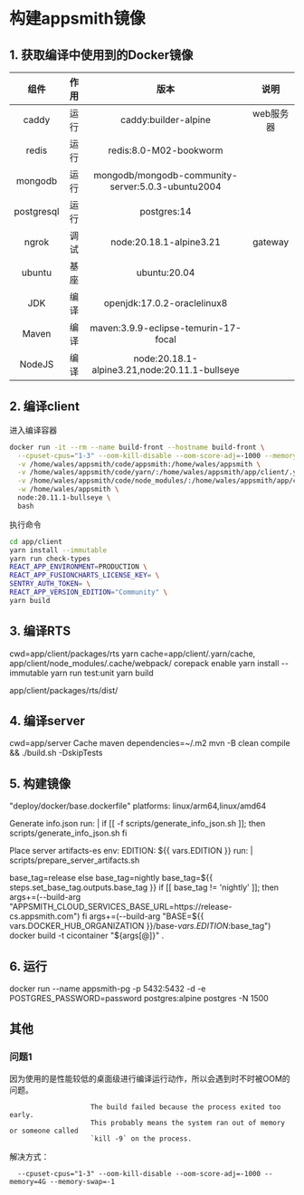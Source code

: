 # 构建appsmith镜像

## 1. 获取编译中使用到的Docker镜像

|组件|作用|版本|说明|
|:-:|:-:|:-:|:-:|
|caddy|运行|caddy:builder-alpine|web服务器|
|redis|运行|redis:8.0-M02-bookworm||
|mongodb|运行|mongodb/mongodb-community-server:5.0.3-ubuntu2004||
|postgresql|运行|postgres:14||
|ngrok|调试|node:20.18.1-alpine3.21|gateway|
|ubuntu|基座|ubuntu:20.04||
|JDK|编译|openjdk:17.0.2-oraclelinux8||
|Maven|编译|maven:3.9.9-eclipse-temurin-17-focal||
|NodeJS|编译|node:20.18.1-alpine3.21,node:20.11.1-bullseye||


## 2. 编译client
   
   进入编译容器
```bash
docker run -it --rm --name build-front --hostname build-front \
  --cpuset-cpus="1-3" --oom-kill-disable --oom-score-adj=-1000 --memory=4G --memory-swap=-1 \
  -v /home/wales/appsmith/code/appsmith:/home/wales/appsmith \
  -v /home/wales/appsmith/code/yarn/:/home/wales/appsmith/app/client/.yarn/cache \
  -v /home/wales/appsmith/code/node_modules/:/home/wales/appsmith/app/client/node_modules/ \
  -w /home/wales/appsmith \
  node:20.11.1-bullseye \
  bash
```

  执行命令
```bash
cd app/client
yarn install --immutable
yarn run check-types
REACT_APP_ENVIRONMENT=PRODUCTION \
REACT_APP_FUSIONCHARTS_LICENSE_KEY= \
SENTRY_AUTH_TOKEN= \
REACT_APP_VERSION_EDITION="Community" \
yarn build
```

## 3. 编译RTS

cwd=app/client/packages/rts
yarn cache=app/client/.yarn/cache, app/client/node_modules/.cache/webpack/
corepack enable
yarn install --immutable
yarn run test:unit
yarn build

app/client/packages/rts/dist/


## 4. 编译server

cwd=app/server
Cache maven dependencies=~/.m2
mvn -B clean compile && ./build.sh -DskipTests

## 5. 构建镜像

"deploy/docker/base.dockerfile"
platforms: linux/arm64,linux/amd64

Generate info.json
run: |
    if [[ -f scripts/generate_info_json.sh ]]; then
    scripts/generate_info_json.sh
    fi

Place server artifacts-es
        env:
          EDITION: ${{ vars.EDITION }}
        run: |
          scripts/prepare_server_artifacts.sh

  base_tag=release
else
  base_tag=nightly
base_tag=${{ steps.set_base_tag.outputs.base_tag }}
if [[ base_tag != 'nightly' ]]; then
args+=(--build-arg "APPSMITH_CLOUD_SERVICES_BASE_URL=https://release-cs.appsmith.com")
fi
args+=(--build-arg "BASE=${{ vars.DOCKER_HUB_ORGANIZATION }}/base-${{ vars.EDITION }}:$base_tag")
docker build -t cicontainer "${args[@]}" .

## 6. 运行

docker run --name appsmith-pg -p 5432:5432 -d -e POSTGRES_PASSWORD=password postgres:alpine postgres -N 1500


## 其他

### 问题1

因为使用的是性能较低的桌面级进行编译运行动作，所以会遇到时不时被OOM的问题。
```
                    The build failed because the process exited too early.
                    This probably means the system ran out of memory or someone called
                    `kill -9` on the process.
```
解决方式：
```
  --cpuset-cpus="1-3" --oom-kill-disable --oom-score-adj=-1000 --memory=4G --memory-swap=-1 
```
